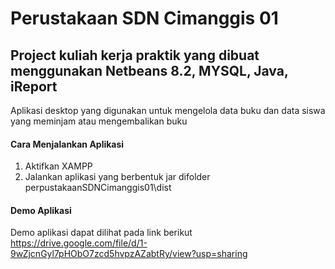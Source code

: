 Perustakaan SDN Cimanggis 01
== 
Project kuliah kerja praktik yang dibuat menggunakan Netbeans 8.2, MYSQL, Java, iReport
--
Aplikasi desktop yang digunakan untuk mengelola data buku dan data siswa yang meminjam atau mengembalikan buku



#### Cara Menjalankan Aplikasi 
1. Aktifkan XAMPP
2. Jalankan aplikasi yang berbentuk jar difolder perpustakaanSDNCimanggis01\dist

#### Demo Aplikasi
Demo aplikasi dapat dilihat pada link berikut https://drive.google.com/file/d/1-9wZjcnGyl7pHObO7zcd5hvpzAZabtRy/view?usp=sharing

